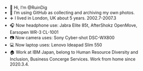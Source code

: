 - 👋 Hi, I’m @RuinDig
- 👀 I’m using GitHub as collecting and archiving my own photos.
- ✈️ I lived in London, UK about 5 years. 2002.7-2007.3
- 🎧 Now headphone use: Jabra Elite 85t, AfterShokz OpenMove, Earsopen WR-3 CL-1001
- 📷 Now camera uses: Sony Cyber-shot DSC-WX800
- 💻 Now laptop uses: Lenovo Ideapad Slim 550
- 🏠 Work at IBM Japan, belong to Human Resource Diversity and Inclusion, Business Concerge Services. Work from home since 2020.3.4.
